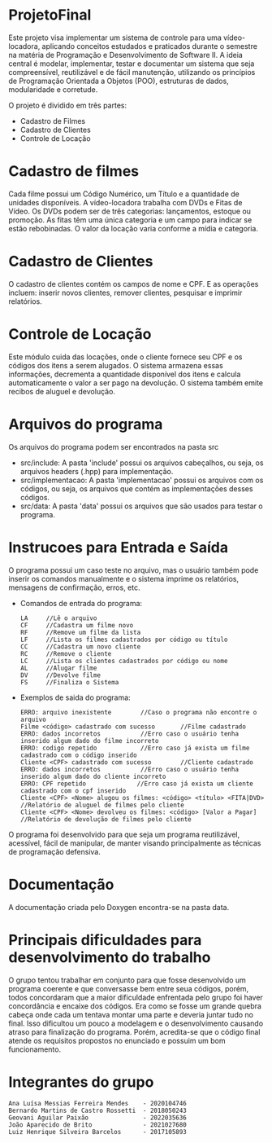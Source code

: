 # ProjetoFinal

Este projeto visa implementar um sistema de controle para uma vídeo-locadora, aplicando conceitos estudados e praticados durante o semestre na matéria de Programação e Desenvolvimento de Software II. A ideia central é modelar, implementar, testar e documentar um sistema que seja compreensível, reutilizável e de fácil manutenção, utilizando os princípios de Programação Orientada a Objetos (POO), estruturas de dados, modularidade e corretude.

O projeto é dividido em três partes:
  - Cadastro de Filmes  
  - Cadastro de Clientes  
  - Controle de Locação
    
# Cadastro de filmes
  Cada filme possui um Código Numérico, um Título e a quantidade de unidades disponíveis. A vídeo-locadora trabalha com DVDs e Fitas de Vídeo. Os DVDs podem ser de três categorias: lançamentos, estoque ou promoção. As fitas têm uma única categoria e um campo para indicar se estão rebobinadas. O valor da locação varia conforme a mídia e categoria.

# Cadastro de Clientes
  O cadastro de clientes contém os campos de nome e CPF. E as operações incluem: inserir novos clientes, remover clientes, pesquisar e imprimir relatórios.

# Controle de Locação
  Este módulo cuida das locações, onde o cliente fornece seu CPF e os códigos dos itens a serem alugados. O sistema armazena essas informações, decrementa a quantidade disponível dos itens e calcula automaticamente o valor a ser pago na devolução. O sistema também emite recibos de aluguel e devolução.

# Arquivos do programa
  Os arquivos do programa podem ser encontrados na pasta src
  - src/include: A pasta 'include' possui os arquivos cabeçalhos, ou seja, os arquivos headers (.hpp) para implementação.
  - src/implementacao: A pasta 'implementacao' possui os arquivos com os códigos, ou seja, os arquivos que contém as implementações desses códigos. 
  - src/data: A pasta 'data' possui os arquivos que são usados para testar o programa.

# Instrucoes para Entrada e Saída
O programa possui um caso teste no arquivo, mas o usuário também pode inserir os comandos manualmente e o sistema imprime os relatórios, mensagens de confirmação, erros, etc.
  - Comandos de entrada do programa:
    ```
    LA     //Lê o arquivo
    CF     //Cadastra um filme novo
    RF     //Remove um filme da lista
    LF     //Lista os filmes cadastrados por código ou título
    CC     //Cadastra um novo cliente
    RC     //Remove o cliente
    LC     //Lista os clientes cadastrados por código ou nome
    AL     //Alugar filme
    DV     //Devolve filme
    FS     //Finaliza o Sistema
    ```
  - Exemplos de saida do programa:
    ```
    ERRO: arquivo inexistente        //Caso o programa não encontre o arquivo
    Filme <código> cadastrado com sucesso       //Filme cadastrado
    ERRO: dados incorretos           //Erro caso o usuário tenha inserido algum dado do filme incorreto
    ERRO: codigo repetido            //Erro caso já exista um filme cadastrado com o código inserido
    Cliente <CPF> cadastrado com sucesso        //Cliente cadastrado
    ERRO: dados incorretos           //Erro caso o usuário tenha inserido algum dado do cliente incorreto
    ERRO: CPF repetido              //Erro caso já exista um cliente cadastrado com o cpf inserido
    Cliente <CPF> <Nome> alugou os filmes: <código> <título> <FITA|DVD>          //Relatório de aluguel de filmes pelo cliente
    Cliente <CPF> <Nome> devolveu os filmes: <código> [Valor a Pagar]            //Relatório de devolução de filmes pelo cliente 
    ```

  O programa foi desenvolvido para que seja um programa reutilizável, acessível, fácil de manipular, de manter visando principalmente as técnicas de programação defensiva.

# Documentação
  A documentação criada pelo Doxygen encontra-se na pasta data.
  
# Principais dificuldades para desenvolvimento do trabalho
  O grupo tentou trabalhar em conjunto para que fosse desenvolvido um programa coerente e que conversasse bem entre seua códigos, porém, todos concordaram que a maior dificuldade enfrentada pelo grupo foi haver concordância e encaixe dos códigos. Era como se fosse um grande quebra cabeça onde cada um tentava montar uma parte e deveria juntar tudo no final. Isso dificultou um pouco a modelagem e o desenvolvimento causando atraso para finalização do programa. Porém, acredita-se que o código final atende os requisitos propostos no enunciado e possuim um bom funcionamento.

# Integrantes do grupo
```
Ana Luísa Messias Ferreira Mendes    - 2020104746
Bernardo Martins de Castro Rossetti  - 2018050243
Geovani Aguilar Paixão               - 2022035636
João Aparecido de Brito              - 2021027680
Luiz Henrique Silveira Barcelos      - 2017105893
